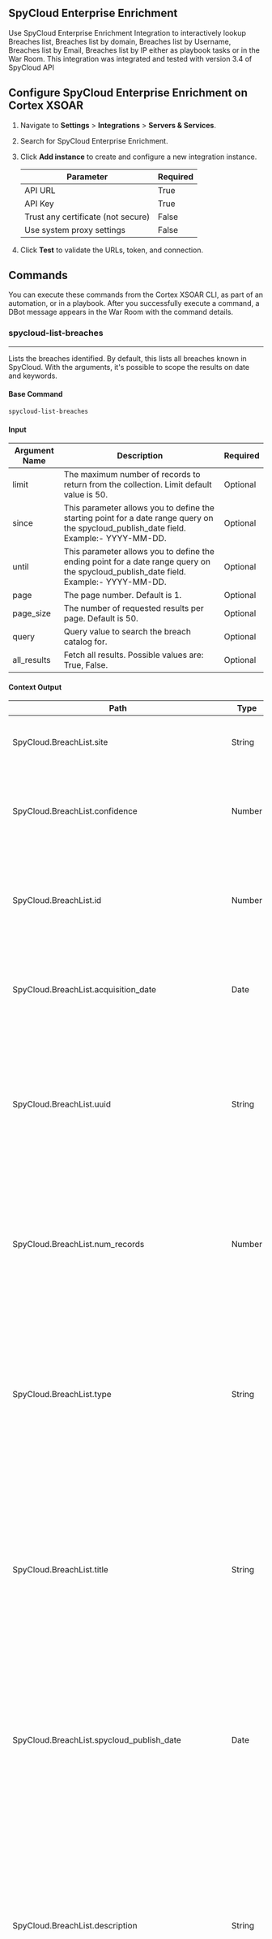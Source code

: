 ## SpyCloud Enterprise Enrichment

Use SpyCloud Enterprise Enrichment Integration to interactively lookup Breaches list, Breaches 
list by domain, Breaches list by Username, Breaches list by Email, Breaches list by IP either as playbook tasks or in the War Room.
This integration was integrated and tested with version 3.4 of SpyCloud API

## Configure SpyCloud Enterprise Enrichment on Cortex XSOAR

1. Navigate to **Settings** > **Integrations** > **Servers & Services**.
2. Search for SpyCloud Enterprise Enrichment.
3. Click **Add instance** to create and configure a new integration instance.

    | **Parameter** | **Required** |
    | --- | --- |
    | API URL | True |
    | API Key | True |
    | Trust any certificate (not secure) | False |
    | Use system proxy settings | False |

4. Click **Test** to validate the URLs, token, and connection.

## Commands

You can execute these commands from the Cortex XSOAR CLI, as part of an automation, or in a playbook.
After you successfully execute a command, a DBot message appears in the War Room with the command details.

### spycloud-list-breaches

***
Lists the breaches identified. By default, this lists all breaches known in SpyCloud. With the arguments, it's possible to scope the results on date and keywords.

#### Base Command

`spycloud-list-breaches`

#### Input

| **Argument Name** | **Description** | **Required** |
| --- | --- | --- |
| limit | The maximum number of records to return from the collection. Limit default value is 50. | Optional | 
| since | This parameter allows you to define the starting point for a date range query on the spycloud_publish_date field. Example:-  YYYY-MM-DD. | Optional | 
| until | This parameter allows you to define the ending point for a date range query on the spycloud_publish_date field.<br/> Example:-  YYYY-MM-DD. | Optional | 
| page | The page number. Default is 1. | Optional | 
| page_size | The number of requested results per page. Default is 50. | Optional | 
| query | Query value to search the breach catalog for. | Optional | 
| all_results | Fetch all results. Possible values are: True, False. | Optional | 

#### Context Output

| **Path** | **Type** | **Description** |
| --- | --- | --- |
| SpyCloud.BreachList.site | String | Website of breached organization, when available. | 
| SpyCloud.BreachList.confidence | Number | Numerical score representing the confidence in the source of the breach. | 
| SpyCloud.BreachList.id | Number | Numerical breach ID. This number correlates to source_id data point found in breach records. | 
| SpyCloud.BreachList.acquisition_date | Date | The date on which our security research team first acquired the breached data. | 
| SpyCloud.BreachList.uuid | String | UUID v4 encoded version of breach ID. This is relevant for users of Firehose, where each deliverable \(records file\) is named using the breach UUID. | 
| SpyCloud.BreachList.num_records | Number | Number of records we parsed and ingested from this particular breach. This is after parsing, normalization and deduplication take place. | 
| SpyCloud.BreachList.type | String | Denotes if a breach is considered public or private. A public breach is one that is easily found on the internet, while a private breach is often exclusive to SpyCloud. | 
| SpyCloud.BreachList.title | String | Breach title. For each ingested breach our security research team documents a breach title. This is only available when we can disclose the breach details, otherwise it will have a generic title. | 
| SpyCloud.BreachList.spycloud_publish_date | Date | The date on which we ingested the breached data into our systems. This is the same date on which the data becomes publicly available to our customers. | 
| SpyCloud.BreachList.description | String | Breach description. For each ingested breach our security research team documents a breach description. This is only available when we can disclose the breach details, otherwise it will have a generic description. | 
| SpyCloud.BreachList.site_description | String | Description of the breached organization, when available. | 
| SpyCloud.BreachList.assets.phone | Number | Phone number. | 
| SpyCloud.BreachList.assets.gender | Number | Gender specifier. Typically set to 'M', 'F', 'Male', or 'Female'. | 
| SpyCloud.BreachList.assets.company_name | Number | Company name. | 
| SpyCloud.BreachList.assets.user_agent | Number | Browser agent string. | 
| SpyCloud.BreachList.assets.country | Number | Country name. | 
| SpyCloud.BreachList.assets.social_telegram | Number | Telegram username. | 
| SpyCloud.BreachList.assets.social_skype | Number | Skype username. | 
| SpyCloud.BreachList.assets.state | Number | State name. | 
| SpyCloud.BreachList.assets.account_login_time | Number | Last account login time. In ISO 8601 datetime format. | 
| SpyCloud.BreachList.assets.ip_addresses | Number | List of one or more IP addresses in alphanumeric format. Both IPV4 and IPv6 addresses are supported. | 
| SpyCloud.BreachList.assets.postal_code | Number | Postal code, usually zip code in USA. | 
| SpyCloud.BreachList.assets.dob | Number | Date of birth. In ISO 8601 datetime format. | 
| SpyCloud.BreachList.assets.account_signup_time | Number | Account signup date. In ISO 8601 datetime format. | 
| SpyCloud.BreachList.assets.homepage | Number | User's homepage URL. | 
| SpyCloud.BreachList.assets.first_name | Number | First name. | 
| SpyCloud.BreachList.assets.country_code | Number | Country code; derived from country. | 
| SpyCloud.BreachList.assets.account_modification_time | Number | Account modification date. In ISO 8601 datetime format. | 
| SpyCloud.BreachList.assets.full_name | Number | Full name. | 
| SpyCloud.BreachList.assets.address_1 | Number | Address line 1. | 
| SpyCloud.BreachList.assets.last_name | Number | Last name. | 
| SpyCloud.BreachList.assets.email | Number | Email address. | 
| SpyCloud.BreachList.assets.city | Number | City name. | 
| SpyCloud.BreachList.assets.password | Number | Account password. | 
| SpyCloud.BreachList.assets.username | Number | Username. | 

#### Command example

```!spycloud-list-breaches limit=2```

#### Context Example

```json
{
    "SpyCloud": {
        "BreachList": [
            {
                "acquisition_date": "2023-04-14T00:00:00Z",
                "assets": {
                    "account_login_time": 81547,
                    "account_modification_time": 53034,
                    "account_signup_time": 93646,
                    "city": 72289,
                    "dob": 80958,
                    "email": 199284,
                    "first_name": 63233,
                    "full_name": 60764,
                    "gender": 88517,
                    "ip_addresses": 154304,
                    "language": 70246,
                    "last_name": 60895,
                    "password": 178121,
                    "salt": 88487,
                    "state": 57089,
                    "timezone": 80714,
                    "username": 103341
                },
                "confidence": 3,
                "description": "This source has been marked as sensitive due to one of the following reasons: Revealing the source may compromise an on-going investigation. The affected site is of a controversial nature but does not validate email addresses and could therefore be used to tarnish an employee's reputation.",
                "id": 43120,
                "num_records": 199705,
                "spycloud_publish_date": "2023-05-05T00:00:00Z",
                "title": "Sensitive Source",
                "type": "PUBLIC",
                "uuid": "0f9cfacd-f583-4b16-9eb6-e2b54bc51e43"
            },
            {
                "acquisition_date": "2023-05-02T00:00:00Z",
                "assets": {
                    "av_softwares": 22,
                    "country": 64688,
                    "country_code": 64331,
                    "email": 33124,
                    "infected_machine_id": 64759,
                    "infected_time": 64736,
                    "ip_addresses": 6194,
                    "password": 64759,
                    "target_url": 64759,
                    "user_hostname": 64685,
                    "user_os": 64759,
                    "user_sys_registered_owner": 64236,
                    "username": 31635
                },
                "confidence": 3,
                "description": "stealc Stealer is a Windows-targeted stealer designed to grab form data such as IP addresses, browsing history, saved passwords, cryptocurrency, private messages and/or screenshots from affected users.",
                "id": 43491,
                "num_records": 64759,
                "premium_flag": "YES",
                "site": "n/a",
                "site_description": "stealc Stealer is a Windows-targeted stealer designed to grab form data such as IP addresses, browsing history, saved passwords, cryptocurrency, private messages and/or screenshots from affected users.",
                "spycloud_publish_date": "2023-05-05T00:00:00Z",
                "title": "stealc Stealer",
                "type": "PRIVATE",
                "uuid": "16689989-fe33-49ec-b02f-0442963ef0b7"
            }
        ]
    }
}
```

#### Human Readable Output

>### Breach List

>|Title|SpyCloud Publish Date|Description|Confidence|ID|Acquisition Date|UUID|Type|
>|---|---|---|---|---|---|---|---|
>| Sensitive Source | 2023-05-05T00:00:00Z | This source has been marked as sensitive due to one of the following reasons: Revealing the source may compromise an on-going investigation. The affected site is of a controversial nature but does not validate email addresses and could therefore be used to tarnish an employee's reputation. | 3 | 43120 | 2023-04-14T00:00:00Z | 0f9cfacd-f583-4b16-9eb6-e2b54bc51e43 | PUBLIC |
>| stealc Stealer | 2023-05-05T00:00:00Z | stealc Stealer is a Windows-targeted stealer designed to grab form data such as IP addresses, browsing history, saved passwords, cryptocurrency, private messages and/or screenshots from affected users. | 3 | 43491 | 2023-05-02T00:00:00Z | 16689989-fe33-49ec-b02f-0442963ef0b7 | PRIVATE |


### spycloud-get-breach-data

***
Retrieve Breach Catalog Information by ID.

#### Base Command

`spycloud-get-breach-data`

#### Input

| **Argument Name** | **Description** | **Required** |
| --- | --- | --- |
| id | Numerical ID of the breach. Both integer and UUIDv4 ID formats are supported. You may also use a comma delimiter to request more than one breach at a time. | Required | 

#### Context Output

| **Path** | **Type** | **Description** |
| --- | --- | --- |
| SpyCloud.BreachData.site | String | Website of breached organization, when available. | 
| SpyCloud.BreachData.confidence | Number | Numerical score representing the confidence in the source of the breach. | 
| SpyCloud.BreachData.id | Number | Numerical breach ID. This number correlates to source_id data point found in breach records. | 
| SpyCloud.BreachData.acquisition_date | Date | The date on which our security research team first acquired the breached data. | 
| SpyCloud.BreachData.uuid | String | UUID v4 encoded version of breach ID. This is relevant for users of Firehose, where each deliverable \(records file\) is named using the breach UUID. | 
| SpyCloud.BreachData.num_records | Number | Number of records we parsed and ingested from this particular breach. This is after parsing, normalization and deduplication take place. | 
| SpyCloud.BreachData.type | String | Denotes if a breach is considered public or private. A public breach is one that is easily found on the internet, while a private breach is often exclusive to SpyCloud. | 
| SpyCloud.BreachData.title | String | Breach title. For each ingested breach our security research team documents a breach title. This is only available when we can disclose the breach details, otherwise it will have a generic title. | 
| SpyCloud.BreachData.spycloud_publish_date | Date | The date on which we ingested the breached data into our systems. This is the same date on which the data becomes publicly available to our customers. | 
| SpyCloud.BreachData.description | String | Breach description. For each ingested breach our security research team documents a breach description. This is only available when we can disclose the breach details, otherwise it will have a generic description. | 
| SpyCloud.BreachData.site_description | String | Description of the breached organization, when available. | 
| SpyCloud.BreachData.assets.phone | Number | Phone number. | 
| SpyCloud.BreachData.assets.gender | Number | Gender specifier. Typically set to 'M', 'F', 'Male', or 'Female'. | 
| SpyCloud.BreachData.assets.company_name | Number | Company name. | 
| SpyCloud.BreachData.assets.user_agent | Number | Browser agent string. | 
| SpyCloud.BreachData.assets.country | Number | Country name. | 
| SpyCloud.BreachData.assets.social_telegram | Number | Telegram username. | 
| SpyCloud.BreachData.assets.social_skype | Number | Skype username. | 
| SpyCloud.BreachData.assets.state | Number | State name. | 
| SpyCloud.BreachData.assets.account_login_time | Number | Last account login time. In ISO 8601 datetime format. | 
| SpyCloud.BreachData.assets.ip_addresses | Number | List of one or more IP addresses in alphanumeric format. Both IPV4 and IPv6 addresses are supported. | 
| SpyCloud.BreachData.assets.postal_code | Number | Postal code, usually zip code in USA. | 
| SpyCloud.BreachData.assets.dob | Number | Date of birth. In ISO 8601 datetime format. | 
| SpyCloud.BreachData.assets.account_signup_time | Number | Account signup date. In ISO 8601 datetime format. | 
| SpyCloud.BreachData.assets.homepage | Number | User's homepage URL. | 
| SpyCloud.BreachData.assets.first_name | Number | First name. | 
| SpyCloud.BreachData.assets.country_code | Number | Country code; derived from country. | 
| SpyCloud.BreachData.assets.account_modification_time | Number | Account modification date. In ISO 8601 datetime format. | 
| SpyCloud.BreachData.assets.full_name | Number | Full name. | 
| SpyCloud.BreachData.assets.address_1 | Number | Address line 1. | 
| SpyCloud.BreachData.assets.last_name | Number | Last name. | 
| SpyCloud.BreachData.assets.email | Number | Email address. | 
| SpyCloud.BreachData.assets.city | Number | City name. | 
| SpyCloud.BreachData.assets.password | Number | Account password. | 
| SpyCloud.BreachData.assets.username | Number | Username. | 

#### Command example

```!spycloud-get-breach-data id=39897 limit=2```

#### Context Example

```json
{
    "SpyCloud": {
        "BreachData": {
            "acquisition_date": "2022-10-04T00:00:00Z",
            "assets": {
                "address_1": 22037,
                "city": 22037,
                "dob": 56967,
                "email": 61479,
                "first_name": 62366,
                "full_name": 62366,
                "gender": 22041,
                "job_title": 4642,
                "last_name": 62366,
                "middle_name": 13430,
                "phone": 25997,
                "postal_code": 22037,
                "state": 22037
            },
            "confidence": 3,
            "description": "On an unknown date, data allegedly belonging to Mansfield Independent School District, a U.S-based educational district, was leaked online. The data contains names, email addresses, phone numbers, addresses and additional personal information. This leak is being publicly shared on online forums.",
            "id": 39897,
            "num_records": 62366,
            "site": "mansfieldisd.org",
            "site_description": "Mansfield Independent School District is an educational district based in the U.S.",
            "spycloud_publish_date": "2023-04-18T00:00:00Z",
            "title": "Mansfield Independent School District",
            "type": "PUBLIC",
            "uuid": "c504f30a-6fe7-48df-becf-4e14f16e6c0d"
        }
    }
}
```

#### Human Readable Output

>### Breach data for id 39897

>|Title|SpyCloud Publish Date|Description|Confidence|ID|Acquisition Date|UUID|Type|
>|---|---|---|---|---|---|---|---|
>| Mansfield Independent School District | 2023-04-18T00:00:00Z | On an unknown date, data allegedly belonging to Mansfield Independent School District, a U.S-based educational district, was leaked online. The data contains names, email addresses, phone numbers, addresses and additional personal information. This leak is being publicly shared on online forums. | 3 | 39897 | 2022-10-04T00:00:00Z | c504f30a-6fe7-48df-becf-4e14f16e6c0d | PUBLIC |


### spycloud-domain-data

***
Get Breach Data by Domain Search

#### Base Command

`spycloud-domain-data`

#### Input

| **Argument Name** | **Description** | **Required** |
| --- | --- | --- |
| domain | Domain or Subdomain name to search for. | Required | 
| limit | The maximum number of records to return from the collection. Limit default value is 50. | Optional | 
| type | This parameter lets you filter results by several types. The allowed values are 'corporate' for corporate records, and 'infected' for infected user records, email_domain to just match against email domains, and target_domain to just match against target domains or subdomains. If no value has been provided the API function will, by default, return all record types. Possible values are: corporate, infected, , email_domain, target_domain. | Optional | 
| since | This parameter allows you to define the starting point for a date range query on the spycloud_publish_date field. Example:-  YYYY-MM-DD. | Optional | 
| until | This parameter allows you to define the ending point for a date range query on the spycloud_publish_date field.<br/> Example:-  YYYY-MM-DD. | Optional | 
| severity | This parameter allows you to filter based on the numeric severity code.<br/>Possible values are:<br/>2 -&gt; Email only severity. This record is part of an email-only list.<br/>5 -&gt; Informational severity. This severity value is given to breach records where we have a non-crackable password hash, or no password at all.<br/>20 -&gt;High severity. This severity value is given to breach records where we have an email address and a plaintext password.<br/>25 -&gt; Critical severity. This severity value is given to breach records recovered from an infected machine (botnet data). These records will always have a plaintext password and most will have an email address. Possible values are: . | Optional | 
| source_id | This parameter allows you to filter based on a particular breach source. | Optional | 
| page | The page number. Default is 1. | Optional | 
| page_size | The number of requested results per page. Default is 50. | Optional | 
| all_results | Fetch all results. Possible values are: True, False. | Optional | 
| since_modification_date | This parameter allows you to define the starting point for a date range query on when an already published record was modified (record_modification_date). | Optional | 
| until_modification_date | This parameter allows you to define the ending point for a date range query on the when an already published record was modified (record_modification_date). | Optional | 

#### Context Output

| **Path** | **Type** | **Description** |
| --- | --- | --- |
| SpyCloud.Domain.username | String | Username. | 
| SpyCloud.Domain.password | String | Account password. | 
| SpyCloud.Domain.password_plaintext | String | The cracked, plaintext version of the password \(where the password is crackable\). | 
| SpyCloud.Domain.password_type | String | Password type for original password as found in the data breach. This will either be plaintext or one of the many password hash/encryption types \(SHA1, MD5, 3DES, etc\). | 
| SpyCloud.Domain.target_url | String | URL extracted from Botnet data. This is the URL that is captured from a key logger installed on an infected user's system. | 
| SpyCloud.Domain.user_browser | String | Browser name. | 
| SpyCloud.Domain.ip_addresses | String | List of one or more IP addresses in alphanumeric format. Both IPV4 and IPv6 addresses are supported. | 
| SpyCloud.Domain.infected_machine_id | String | A unique identifier either extracted from an infostealer log, when present, or an RFC 4122-compliant universally unique identifier \(UUID\) generated by SpyCloud, when no identifier is present in an infected record. The method of generation of these identifiers varies by malware family and may or may not conform to a UUID format. For the ID's in the aforementioned UUID format, there is not currently any way to determine whether an infected_machine_id was extracted from a malware log or generated by SpyCloud. | 
| SpyCloud.Domain.infected_path | String | The local path to the malicious software installed on the infected user's system. | 
| SpyCloud.Domain.infected_time | Date | The time at which the user's system was infected with malicious software. | 
| SpyCloud.Domain.user_sys_domain | String | System domain. This usually comes from Botnet data. | 
| SpyCloud.Domain.user_hostname | String | System hostname. This usually comes from Botnet data. | 
| SpyCloud.Domain.user_os | String | System OS name. This usually comes from Botnet data. | 
| SpyCloud.Domain.user_sys_registered_owner | String | System registered owner name. This usually comes from Botnet data. | 
| SpyCloud.Domain.source_id | Number | Numerical breach ID. This correlates directly with the id field in Breach Catalog objects. | 
| SpyCloud.Domain.spycloud_publish_date | Date | The date on which we ingested the breached data into our systems. This is the same date on which the data becomes publicly available to our customers. | 
| SpyCloud.Domain.target_domain | String | SLD extracted from 'target_url' field. | 
| SpyCloud.Domain.target_subdomain | String | Subdomain and SLD extracted from 'target_url' field. | 
| SpyCloud.Domain.severity | Number | Severity is a numeric code representing severity of a breach record. This can be used in API requests to ensure only Breach Records with plaintext password are returned. Possible values are: 2 -&gt; Email only severity. This record is part of an email-only list. 5 -&gt; Informational severity. This severity value is given to breach records where we have a non-crackable password hash, or no password at all. 20 -&gt; High severity. This severity value is given to breach records where we have an email address and a plaintext password. 25 -&gt; Critical severity. This severity value is given to breach records recovered from an infected machine \(botnet data\). These records will always have a plaintext password and most will have an email address. | 
| SpyCloud.Domain.document_id | String | UUID v4 string which uniquely identifies this breach record in our data set. | 
| SpyCloud.Domain.email | String | Email address. | 
| SpyCloud.Domain.email_domain | String | Domain extracted from 'email_address' field. This is not a SLD, but everything after the '@' symbol. | 
| SpyCloud.Domain.email_username | String | Username extracted from 'email' field. This is everything before the '@' symbol. | 
| SpyCloud.Domain.domain | String | Domain name. | 

#### Command example

```!spycloud-domain-data domain=dummy.com limit=2```

#### Context Example

```json
{
    "SpyCloud": {
        "Domain": [
            {
                "company_name": "dummy",
                "document_id": "0046c7e3-fcf4-4d24-9c45-255116054640",
                "domain": "dummy.com",
                "email": "Dummy Email",
                "email_domain": "dummy.com",
                "email_username": "smoolagiri",
                "first_name": "Shyam",
                "full_name": "Shyam Moolagiri",
                "job_title": "Senior Team Lead Qa",
                "last_name": "Moolagiri",
                "phone": "7039567410",
                "severity": 5,
                "source_id": 41180,
                "spycloud_publish_date": "2023-03-28T00:00:00Z"
            },
            {
                "city": "Chantilly",
                "company_name": "dummy",
                "document_id": "0fa88054-5d74-412a-bc40-0935a6d6e2d5",
                "domain": "dummy.com",
                "email": "dummy Email",
                "email_domain": "dummy.com",
                "email_username": "srobert",
                "first_name": "Sam",
                "full_name": "Sam Robert",
                "job_title": "Lead Recruiting Specialist",
                "last_name": "Robert",
                "phone": "7039567410",
                "severity": 5,
                "social_linkedin": [
                    "sam-robert-37746b35"
                ],
                "source_id": 41180,
                "spycloud_publish_date": "2023-03-28T00:00:00Z",
                "state": "VA"
            }
        ]
    }
}
```

#### Human Readable Output

>### Breach List for domain dummy.com

>|Source ID| Email       |Full Name|Email Domain|Email Username|SpyCloud Publish Date|Domain|Document ID|Severity|
>|---|-------------|---|---|---|---|---|---|---|
>| 41180 | Dummy Email | Shyam Moolagiri | dummy.com | smoolagiri | <br/><br/><br/><br/><br/><br/><br/><br/><br/><br/><br/>2023-03-28T00:00:00Z | dummy.com | 0046c7e3-fcf4-4d24-9c45-255116054640 | 5 |
>| 41180 | Dummy Email | Sam Robert | dummy.com | srobert | <br/><br/><br/><br/><br/><br/><br/><br/><br/><br/>2023-03-28T00:00:00Z | <br/>dummy.com | 0fa88054-5d74-412a-bc40-0935a6d6e2d5 | 5 |


### spycloud-username-data

***
Get Breach Data by Username Search.

#### Base Command

`spycloud-username-data`

#### Input

| **Argument Name** | **Description** | **Required** |
| --- | --- | --- |
| since | This parameter allows you to define the starting point for a date range query on the spycloud_publish_date field. | Optional | 
| until | This parameter allows you to define the ending point for a date range query on the spycloud_publish_date field. | Optional | 
| since_modification_date | This parameter allows you to define the starting point for a date range query on when an already published record was modified (record_modification_date). | Optional | 
| until_modification_date | This parameter allows you to define the ending point for a date range<br/> query on the when an already published record was modified (record_modification_date). | Optional | 
| severity | This parameter allows you to filter based on the numeric severity code.<br/>Possible values are:<br/>2 -&gt; Email only severity. This record is part of an email-only list.<br/>5 -&gt; Informational severity. This severity value is given to breach records where we have a non-crackable password hash, or no password at all.<br/>20 -&gt;High severity. This severity value is given to breach records where we have an email address and a plaintext password.<br/>25 -&gt; Critical severity. This severity value is given to breach records recovered from an infected machine (botnet data). These records will always have a plaintext password and most will have an email address. Possible values are: . | Optional | 
| source_id | This parameter allows you to filter based on a particular breach source. | Optional | 
| page | The page number. Default is 1. | Optional | 
| page_size | The number of requested results per page. Default is 50. | Optional | 
| limit | The maximum number of records to return from the collection. Limit default value is 50. | Optional | 
| username | Username you wish to search for. | Required | 
| all_results | Fetch all results. Possible values are: True, False. | Optional | 

#### Context Output

| **Path** | **Type** | **Description** |
| --- | --- | --- |
| SpyCloud.Username.username | String | Username. | 
| SpyCloud.Username.password | String | Account password. | 
| SpyCloud.Username.password_plaintext | String | The cracked, plaintext version of the password \(where the password is crackable\). | 
| SpyCloud.Username.password_type | String | Password type for original password as found in the data breach. This will either be plaintext or one of the many password hash/encryption types \(SHA1, MD5, 3DES, etc\). | 
| SpyCloud.Username.target_url | String | URL extracted from Botnet data. This is the URL that is captured from a key logger installed on an infected user's system. | 
| SpyCloud.Username.user_browser | String | Browser name. | 
| SpyCloud.Username.ip_addresses | String | List of one or more IP addresses in alphanumeric format. Both IPV4 and IPv6 addresses are supported. | 
| SpyCloud.Username.infected_machine_id | String | A unique identifier either extracted from an infostealer log, when present, or an RFC 4122-compliant universally unique identifier \(UUID\) generated by SpyCloud, when no identifier is present in an infected record. The method of generation of these identifiers varies by malware family and may or may not conform to a UUID format. For the ID's in the aforementioned UUID format, there is not currently any way to determine whether an infected_machine_id was extracted from a malware log or generated by SpyCloud. | 
| SpyCloud.Username.infected_path | String | The local path to the malicious software installed on the infected user's system. | 
| SpyCloud.Username.infected_time | Date | The time at which the user's system was infected with malicious software. | 
| SpyCloud.Username.user_sys_domain | String | System domain. This usually comes from Botnet data. | 
| SpyCloud.Username.user_hostname | String | System hostname. This usually comes from Botnet data. | 
| SpyCloud.Username.user_os | String | System OS name. This usually comes from Botnet data. | 
| SpyCloud.Username.user_sys_registered_owner | String | System registered owner name. This usually comes from Botnet data. | 
| SpyCloud.Username.source_id | Number | Numerical breach ID. This correlates directly with the id field in Breach Catalog objects. | 
| SpyCloud.Username.spycloud_publish_date | Date | The date on which we ingested the breached data into our systems. This is the same date on which the data becomes publicly available to our customers. | 
| SpyCloud.Username.target_domain | String | SLD extracted from 'target_url' field. | 
| SpyCloud.Username.target_subdomain | String | Subdomain and SLD extracted from 'target_url' field. | 
| SpyCloud.Username.severity | Number | Severity is a numeric code representing severity of a breach record. This can be used in API requests to ensure only Breach Records with plaintext password are returned. Possible values are: 2 -&gt; Email only severity. This record is part of an email-only list. 5 -&gt; Informational severity. This severity value is given to breach records where we have a non-crackable password hash, or no password at all. 20 -&gt; High severity. This severity value is given to breach records where we have an email address and a plaintext password. 25 -&gt; Critical severity. This severity value is given to breach records recovered from an infected machine \(botnet data\). These records will always have a plaintext password and most will have an email address. | 
| SpyCloud.Username.document_id | String | UUID v4 string which uniquely identifies this breach record in our data set. | 
| SpyCloud.Username.email | String | Email address. | 
| SpyCloud.Username.email_domain | String | Domain extracted from 'email_address' field. This is not a SLD, but everything after the '@' symbol. | 
| SpyCloud.Username.email_username | String | Username extracted from 'email' field. This is everything before the '@' symbol. | 
| SpyCloud.Username.domain | String | Domain name. | 

#### Command example

```!spycloud-username-data username=abc limit=2```

#### Human Readable Output

>No data to present.


### spycloud-ip-address-data

***
Get Breach Data by IP Address Search

#### Base Command

`spycloud-ip-address-data`

#### Input

| **Argument Name** | **Description** | **Required** |
| --- | --- | --- |
| since | This parameter allows you to define the starting point for a date range query on the spycloud_publish_date field. | Optional | 
| until | This parameter allows you to define the ending point for a date range query on the spycloud_publish_date field. | Optional | 
| since_modification_date | This parameter allows you to define the starting point for a date range query on when an already published record was modified (record_modification_date). | Optional | 
| until_modification_date | This parameter allows you to define the ending point for a date range<br/> query on the when an already published record was modified (record_modification_date). | Optional | 
| severity | This parameter allows you to filter based on the numeric severity code.<br/>Possible values are:<br/>2 -&gt; Email only severity. This record is part of an email-only list.<br/>5 -&gt; Informational severity. This severity value is given to breach records where we have a non-crackable password hash, or no password at all.<br/>20 -&gt;High severity. This severity value is given to breach records where we have an email address and a plaintext password.<br/>25 -&gt; Critical severity. This severity value is given to breach records recovered from an infected machine (botnet data). These records will always have a plaintext password and most will have an email address. Possible values are: . | Optional | 
| source_id | This parameter allows you to filter based on a particular breach source. | Optional | 
| page | The page number. Default is 1. | Optional | 
| page_size | The number of requested results per page. Default is 50. | Optional | 
| limit | The maximum number of records to return from the collection. Limit default value is 50. | Optional | 
| ip | IP address or network CIDR notation to search for. For CIDR notation, use an underscore instead of a slash. | Required | 
| all_results | Fecth all results. Possible values are: True, False. | Optional | 

#### Context Output

| **Path** | **Type** | **Description** |
| --- | --- | --- |
| SpyCloud.IPAddress.username | String | Username. | 
| SpyCloud.IPAddress.password | String | Account password. | 
| SpyCloud.IPAddress.password_plaintext | String | The cracked, plaintext version of the password \(where the password is crackable\). | 
| SpyCloud.IPAddress.password_type | String | Password type for original password as found in the data breach. This will either be plaintext or one of the many password hash/encryption types \(SHA1, MD5, 3DES, etc\). | 
| SpyCloud.IPAddress.target_url | String | URL extracted from Botnet data. This is the URL that is captured from a key logger installed on an infected user's system. | 
| SpyCloud.IPAddress.user_browser | String | Browser name. | 
| SpyCloud.IPAddress.ip_addresses | String | List of one or more IP addresses in alphanumeric format. Both IPV4 and IPv6 addresses are supported. | 
| SpyCloud.IPAddress.infected_machine_id | String | A unique identifier either extracted from an infostealer log, when present, or an RFC 4122-compliant universally unique identifier \(UUID\) generated by SpyCloud, when no identifier is present in an infected record. The method of generation of these identifiers varies by malware family and may or may not conform to a UUID format. For the ID's in the aforementioned UUID format, there is not currently any way to determine whether an infected_machine_id was extracted from a malware log or generated by SpyCloud. | 
| SpyCloud.IPAddress.infected_path | String | The local path to the malicious software installed on the infected user's system. | 
| SpyCloud.IPAddress.infected_time | Date | The time at which the user's system was infected with malicious software. | 
| SpyCloud.IPAddress.user_sys_domain | String | System domain. This usually comes from Botnet data. | 
| SpyCloud.IPAddress.user_hostname | String | System hostname. This usually comes from Botnet data. | 
| SpyCloud.IPAddress.user_os | String | System OS name. This usually comes from Botnet data. | 
| SpyCloud.IPAddress.user_sys_registered_owner | String | System registered owner name. This usually comes from Botnet data. | 
| SpyCloud.IPAddress.source_id | Number | Numerical breach ID. This correlates directly with the id field in Breach Catalog objects. | 
| SpyCloud.IPAddress.spycloud_publish_date | Date | The date on which we ingested the breached data into our systems. This is the same date on which the data becomes publicly available to our customers. | 
| SpyCloud.IPAddress.target_domain | String | SLD extracted from 'target_url' field. | 
| SpyCloud.IPAddress.target_subdomain | String | Subdomain and SLD extracted from 'target_url' field. | 
| SpyCloud.IPAddress.severity | Number | Severity is a numeric code representing severity of a breach record. This can be used in API requests to ensure only Breach Records with plaintext password are returned. Possible values are: 2 -&gt; Email only severity. This record is part of an email-only list. 5 -&gt; Informational severity. This severity value is given to breach records where we have a non-crackable password hash, or no password at all. 20 -&gt; High severity. This severity value is given to breach records where we have an email address and a plaintext password. 25 -&gt; Critical severity. This severity value is given to breach records recovered from an infected machine \(botnet data\). These records will always have a plaintext password and most will have an email address. | 
| SpyCloud.IPAddress.document_id | String | UUID v4 string which uniquely identifies this breach record in our data set. | 
| SpyCloud.IPAddress.email | String | Email address. | 
| SpyCloud.IPAddress.email_domain | String | Domain extracted from 'email_address' field. This is not a SLD, but everything after the '@' symbol. | 
| SpyCloud.IPAddress.email_username | String | Username extracted from 'email' field. This is everything before the '@' symbol. | 
| SpyCloud.IPAddress.domain | String | Domain name. | 

#### Command example

```!spycloud-ip-address-data ip=4.4.4.4 limit=2```

#### Context Example

```json
{
    "SpyCloud": {
        "IPAddress": [
            {
                "account_last_activity_time": "2020-09-20T16:56:05Z",
                "account_signup_time": "2020-09-20T16:56:05Z",
                "country": "INDIA",
                "country_code": "IN",
                "document_id": "44a59857-49dd-445b-8d19-c9ddc12ecde5",
                "domain": "gmail.com",
                "email": "Dummy Email",
                "email_domain": "gmail.com",
                "email_username": "bossmsrao",
                "ip_addresses": [
                    "4.4.4.4"
                ],
                "severity": 5,
                "source_id": 38326,
                "spycloud_publish_date": "2021-12-02T00:00:00Z",
                "username": "bossssomesh"
            },
            {
                "account_login_time": "2018-04-09T09:56:39Z",
                "account_modification_time": "2018-04-09T09:57:44Z",
                "account_signup_time": "2018-04-09T09:56:39Z",
                "document_id": "cb71703c-9447-421f-b53a-6a1e3508eadc",
                "domain": "dummy.com",
                "email": "Dummy Email",
                "email_domain": "dummy.com",
                "email_username": "sghouse",
                "full_name": "Ghouse",
                "ip_addresses": [
                    "4.4.4.4"
                ],
                "password": "********",
                "password_type": "bcrypt",
                "severity": 5,
                "sighting": 1,
                "source_id": 16670,
                "spycloud_publish_date": "2021-05-05T00:00:00Z",
                "timezone": "La Paz",
                "username": "ghouse260"
            }
        ]
    }
}
```

#### Human Readable Output

>### Breach List for IP address 

>|Source ID| Email           |Full Name|User Name|Email Domain|Email Username|Password|Password Type|IP Addresses|SpyCloud Publish Date|Domain|Document ID|Severity|Sighting|
>|---|-----------------|---|---|---|---|---|---|---|---|---|---|---|---|
>| 38326 | Dummy Email |  | bossssomesh | gmail.com | bossmsrao |  |  | 4.4.4.4 | 2021-12-02T00:00:00Z | gmail.com | 44a59857-49dd-445b-8d19-c9ddc12ecde5 | 5 |  |
>| 16670 | Dummy Email | Ghouse | ghouse260 | dummy.com | sghouse | ******** | bcrypt | 4.4.4.4 | 2021-05-05T00:00:00Z | dummy.com | cb71703c-9447-421f-b53a-6a1e3508eadc | 5 | 1 |


### spycloud-email-data

***
Get Breach Data by Email Search.

#### Base Command

`spycloud-email-data`

#### Input

| **Argument Name** | **Description** | **Required** |
| --- | --- | --- |
| since | This parameter allows you to define the starting point for a date range query on the spycloud_publish_date field. | Optional | 
| until | This parameter allows you to define the ending point for a date range query on the spycloud_publish_date field. | Optional | 
| since_modification_date | This parameter allows you to define the starting point for a date range query on when an already published record was modified (record_modification_date). | Optional | 
| until_modification_date | This parameter allows you to define the ending point for a date range<br/> query on the when an already published record was modified (record_modification_date). | Optional | 
| severity | This parameter allows you to filter based on the numeric severity code.<br/>Possible values are:<br/>2 -&gt; Email only severity. This record is part of an email-only list.<br/>5 -&gt; Informational severity. This severity value is given to breach records where we have a non-crackable password hash, or no password at all.<br/>20 -&gt;High severity. This severity value is given to breach records where we have an email address and a plaintext password.<br/>25 -&gt; Critical severity. This severity value is given to breach records recovered from an infected machine (botnet data). These records will always have a plaintext password and most will have an email address. Possible values are: . | Optional | 
| source_id | This parameter allows you to filter based on a particular breach source. | Optional | 
| page | The page number. Default is 1. | Optional | 
| page_size | The number of requested results per page. Default is 50. | Optional | 
| limit | The maximum number of records to return from the collection. Limit default value is 50. | Optional | 
| email | Email address to search for. | Required | 
| all_results | Fetch all results. Possible values are: True, False. | Optional | 

#### Context Output

| **Path** | **Type** | **Description** |
| --- | --- | --- |
| SpyCloud.EmailAddress.username | String | Username. | 
| SpyCloud.EmailAddress.password | String | Account password. | 
| SpyCloud.EmailAddress.password_plaintext | String | The cracked, plaintext version of the password \(where the password is crackable\). | 
| SpyCloud.EmailAddress.password_type | String | Password type for original password as found in the data breach. This will either be plaintext or one of the many password hash/encryption types \(SHA1, MD5, 3DES, etc\). | 
| SpyCloud.EmailAddress.target_url | String | URL extracted from Botnet data. This is the URL that is captured from a key logger installed on an infected user's system. | 
| SpyCloud.EmailAddress.user_browser | String | Browser name. | 
| SpyCloud.EmailAddress.ip_addresses | String | List of one or more IP addresses in alphanumeric format. Both IPV4 and IPv6 addresses are supported. | 
| SpyCloud.EmailAddress.infected_machine_id | String | A unique identifier either extracted from an infostealer log, when present, or an RFC 4122-compliant universally unique identifier \(UUID\) generated by SpyCloud, when no identifier is present in an infected record. The method of generation of these identifiers varies by malware family and may or may not conform to a UUID format. For the ID's in the aforementioned UUID format, there is not currently any way to determine whether an infected_machine_id was extracted from a malware log or generated by SpyCloud. | 
| SpyCloud.EmailAddress.infected_path | String | The local path to the malicious software installed on the infected user's system. | 
| SpyCloud.EmailAddress.infected_time | Date | The time at which the user's system was infected with malicious software. | 
| SpyCloud.EmailAddress.user_sys_domain | String | System domain. This usually comes from Botnet data. | 
| SpyCloud.EmailAddress.user_hostname | String | System hostname. This usually comes from Botnet data. | 
| SpyCloud.EmailAddress.user_os | String | System OS name. This usually comes from Botnet data. | 
| SpyCloud.EmailAddress.user_sys_registered_owner | String | System registered owner name. This usually comes from Botnet data. | 
| SpyCloud.EmailAddress.source_id | Number | Numerical breach ID. This correlates directly with the id field in Breach Catalog objects. | 
| SpyCloud.EmailAddress.spycloud_publish_date | Date | The date on which we ingested the breached data into our systems. This is the same date on which the data becomes publicly available to our customers. | 
| SpyCloud.EmailAddress.target_domain | String | SLD extracted from 'target_url' field. | 
| SpyCloud.EmailAddress.target_subdomain | String | Subdomain and SLD extracted from 'target_url' field. | 
| SpyCloud.EmailAddress.severity | Number | Severity is a numeric code representing severity of a breach record. This can be used in API requests to ensure only Breach Records with plaintext password are returned. Possible values are: 2 -&gt; Email only severity. This record is part of an email-only list. 5 -&gt; Informational severity. This severity value is given to breach records where we have a non-crackable password hash, or no password at all. 20 -&gt; High severity. This severity value is given to breach records where we have an email address and a plaintext password. 25 -&gt; Critical severity. This severity value is given to breach records recovered from an infected machine \(botnet data\). These records will always have a plaintext password and most will have an email address. | 
| SpyCloud.EmailAddress.document_id | String | UUID v4 string which uniquely identifies this breach record in our data set. | 
| SpyCloud.EmailAddress.email | String | Email address. | 
| SpyCloud.EmailAddress.email_domain | String | Domain extracted from 'email_address' field. This is not a SLD, but everything after the '@' symbol. | 
| SpyCloud.EmailAddress.email_username | String | Username extracted from 'email' field. This is everything before the '@' symbol. | 
| SpyCloud.EmailAddress.domain | String | Domain name. | 

#### Command example

```!spycloud-email-data email=Dummmy Email limit=2```

#### Context Example

```json
{
    "SpyCloud": {
        "EmailAddress": {
            "company_name": "dummy",
            "document_id": "0046c7e3-fcf4-4d24-9c45-255116054640",
            "domain": "dummy.com",
            "email": "Dummy Email",
            "email_domain": "dummy.com",
            "email_username": "smoolagiri",
            "first_name": "Shyam",
            "full_name": "Shyam Moolagiri",
            "job_title": "Senior Team Lead Qa",
            "last_name": "Moolagiri",
            "phone": "7039567410",
            "severity": 5,
            "source_id": 41180,
            "spycloud_publish_date": "2023-03-28T00:00:00Z"
        }
    }
}
```

#### Human Readable Output

>### Breach List for Email address Dummy Email

>|Source ID| Email       |Full Name|Email Domain|Email Username|SpyCloud Publish Date|Domain|Document ID|Severity|
>|---|-------------|---|---|---|---|---|---|---|
>| 41180 | Dummy Email | Shyam Moolagiri | dummy.com | smoolagiri | 2023-03-28T00:00:00Z | dummy.com   | 0046c7e3-fcf4-4d24-9c45-255116054640 | 5 |


### spycloud-password-data

***
Get Breach Data by Password Search.

#### Base Command

`spycloud-password-data`

#### Input

| **Argument Name** | **Description** | **Required** |
| --- | --- | --- |
| since | This parameter allows you to define the starting point for a date range query on the spycloud_publish_date field. | Optional | 
| until | This parameter allows you to define the ending point for a date range query on the spycloud_publish_date field. | Optional | 
| since_modification_date | This parameter allows you to define the starting point for a date range query on when an already published record was modified (record_modification_date). | Optional | 
| until_modification_date | This parameter allows you to define the ending point for a date range<br/> query on the when an already published record was modified (record_modification_date). | Optional | 
| severity | This parameter allows you to filter based on the numeric severity code.<br/>Possible values are:<br/>2 -&gt; Email only severity. This record is part of an email-only list.<br/>5 -&gt; Informational severity. This severity value is given to breach records where we have a non-crackable password hash, or no password at all.<br/>20 -&gt;High severity. This severity value is given to breach records where we have an email address and a plaintext password.<br/>25 -&gt; Critical severity. This severity value is given to breach records recovered from an infected machine (botnet data). These records will always have a plaintext password and most will have an email address. Possible values are: . | Optional | 
| source_id | This parameter allows you to filter based on a particular breach source. | Optional | 
| page | The page number. Default is 1. | Optional | 
| page_size | The number of requested results per page. Default is 50. | Optional | 
| limit | The maximum number of records to return from the collection. Limit default value is 50. | Optional | 
| password | Password you wish to search for. | Required | 
| all_results | Fetch all results. Possible values are: True, False. | Optional | 

#### Context Output

| **Path** | **Type** | **Description** |
| --- | --- | --- |
| SpyCloud.Password.username | String | Username. | 
| SpyCloud.Password.password | String | Account password. | 
| SpyCloud.Password.password_plaintext | String | The cracked, plaintext version of the password \(where the password is crackable\). | 
| SpyCloud.Password.password_type | String | Password type for original password as found in the data breach. This will either be plaintext or one of the many password hash/encryption types \(SHA1, MD5, 3DES, etc\). | 
| SpyCloud.Password.target_url | String | URL extracted from Botnet data. This is the URL that is captured from a key logger installed on an infected user's system. | 
| SpyCloud.Password.user_browser | String | Browser name. | 
| SpyCloud.Password.ip_addresses | String | List of one or more IP addresses in alphanumeric format. Both IPV4 and IPv6 addresses are supported. | 
| SpyCloud.Password.infected_machine_id | String | A unique identifier either extracted from an infostealer log, when present, or an RFC 4122-compliant universally unique identifier \(UUID\) generated by SpyCloud, when no identifier is present in an infected record. The method of generation of these identifiers varies by malware family and may or may not conform to a UUID format. For the ID's in the aforementioned UUID format, there is not currently any way to determine whether an infected_machine_id was extracted from a malware log or generated by SpyCloud. | 
| SpyCloud.Password.infected_path | String | The local path to the malicious software installed on the infected user's system. | 
| SpyCloud.Password.infected_time | Date | The time at which the user's system was infected with malicious software. | 
| SpyCloud.Password.user_sys_domain | String | System domain. This usually comes from Botnet data. | 
| SpyCloud.Password.user_hostname | String | System hostname. This usually comes from Botnet data. | 
| SpyCloud.Password.user_os | String | System OS name. This usually comes from Botnet data. | 
| SpyCloud.Password.user_sys_registered_owner | String | System registered owner name. This usually comes from Botnet data. | 
| SpyCloud.Password.source_id | Number | Numerical breach ID. This correlates directly with the id field in Breach Catalog objects. | 
| SpyCloud.Password.spycloud_publish_date | Date | The date on which we ingested the breached data into our systems. This is the same date on which the data becomes publicly available to our customers. | 
| SpyCloud.Password.target_domain | String | SLD extracted from 'target_url' field. | 
| SpyCloud.Password.target_subdomain | String | Subdomain and SLD extracted from 'target_url' field. | 
| SpyCloud.Password.severity | Number | Severity is a numeric code representing severity of a breach record. This can be used in API requests to ensure only Breach Records with plaintext password are returned. Possible values are: 2 -&gt; Email only severity. This record is part of an email-only list. 5 -&gt; Informational severity. This severity value is given to breach records where we have a non-crackable password hash, or no password at all. 20 -&gt; High severity. This severity value is given to breach records where we have an email address and a plaintext password. 25 -&gt; Critical severity. This severity value is given to breach records recovered from an infected machine \(botnet data\). These records will always have a plaintext password and most will have an email address. | 
| SpyCloud.Password.document_id | String | UUID v4 string which uniquely identifies this breach record in our data set. | 
| SpyCloud.Password.email | String | Email address. | 
| SpyCloud.Password.email_domain | String | Domain extracted from 'email_address' field. This is not a SLD, but everything after the '@' symbol. | 
| SpyCloud.Password.email_username | String | Username extracted from 'email' field. This is everything before the '@' symbol. | 
| SpyCloud.Password.domain | String | Domain name. | 

#### Command example

```!spycloud-password-data password=welcome@123 limit=2```

#### Context Example

```json
{
    "SpyCloud": {
        "Password": {
            "country": "INDIA",
            "country_code": "IN",
            "document_id": "bc436d97-395c-4b03-819b-9b8fad7711bd",
            "domain": "dummy.com",
            "email": "Dummy Email",
            "email_domain": "dummy.com",
            "email_username": "kummadisetti",
            "infected_machine_id": "51aa3c3d-090e-417a-8e8c-3a94726e5fed",
            "ip_addresses": [
                "4.4.4.4"
            ],
            "password": "welcome@123",
            "password_plaintext": "welcome@123",
            "password_type": "plaintext",
            "record_modification_date": "2022-05-13T00:00:00Z",
            "severity": 25,
            "sighting": 1,
            "source_id": 37732,
            "spycloud_publish_date": "2021-06-24T00:00:00Z",
            "target_domain": "slack.com",
            "target_subdomain": "dummy.slack.com",
            "target_url": "dummy.slack.com",
            "user_sys_registered_owner": "saket"
        }
    }
}
```

#### Human Readable Output

>### Breach List for Password welcome@123

>|Source ID|Email|Email Domain|Email Username|Target Domain|Target Subdomain|Password|Password Plaintext|Password Type|Target URL|IP Addresses|Infected Machine ID|User SYS Registered Owner|SpyCloud Publish Date|Domain|Document ID|Severity|Sighting|
>|---|--|---|---|---|---|---|---|---|---|--|---|---|---|---|---|---|---|
>| 37732 | Dummy Email | dummy.com | kummadisetti | slack.com | dummy.slack.com | welcome@123 | welcome@123 | plaintext | dummy.slack.com | 4.4.4.4 | 51aa3c3d-090e-417a-8e8c-3a94726e5fed | saket | 2021-06-24T00:00:00Z | dummy.com | bc436d97-395c-4b03-819b-9b8fad7711bd | 25 | 1 |


### spycloud-watchlist-data

***
Get Breach Data by Password Search.

#### Base Command

`spycloud-watchlist-data`

#### Input

| **Argument Name** | **Description** | **Required** |
| --- | --- | --- |
| since | This parameter allows you to define the starting point for a date range query on the spycloud_publish_date field. | Optional | 
| until | This parameter allows you to define the ending point for a date range query on the spycloud_publish_date field. | Optional | 
| since_modification_date | This parameter allows you to define the starting point for a date range query on when an already published record was modified (record_modification_date). | Optional | 
| until_modification_date | This parameter allows you to define the ending point for a date range<br/> query on the when an already published record was modified (record_modification_date). | Optional | 
| severity | This parameter allows you to filter based on the numeric severity code.<br/>Possible values are:<br/>2 -&gt; Email only severity. This record is part of an email-only list.<br/>5 -&gt; Informational severity. This severity value is given to breach records where we have a non-crackable password hash, or no password at all.<br/>20 -&gt;High severity. This severity value is given to breach records where we have an email address and a plaintext password.<br/>25 -&gt; Critical severity. This severity value is given to breach records recovered from an infected machine (botnet data). These records will always have a plaintext password and most will have an email address. Possible values are: . | Optional | 
| source_id | This parameter allows you to filter based on a particular breach source. | Optional | 
| page | The page number. Default is 1. | Optional | 
| page_size | The number of requested results per page. Default is 50. | Optional | 
| limit | The maximum number of records to return from the collection. Limit default value is 50. | Optional | 
| type | This parameter lets you filter results by type. The allowed values are 'corporate' for corporate records, and 'infected' for infected user records (from botnet data). If no value has been provided the API function will, by default, return all record types. Possible values are: corporate, infected. | Optional | 
| watchlist_type | This parameters lets you filter results for only emails or only domains on your watchlist. If no value has been provided, the API will return all watchlist types. Possible values are: email, domain, subdomain, ip. | Optional | 
| all_results | Fetch all results. Possible values are: True, False. | Optional | 

#### Context Output

| **Path** | **Type** | **Description** |
| --- | --- | --- |
| SpyCloud.Watchlist.username | String | Username. | 
| SpyCloud.Watchlist.password | String | Account password. | 
| SpyCloud.Watchlist.password_plaintext | String | The cracked, plaintext version of the password \(where the password is crackable\). | 
| SpyCloud.Watchlist.password_type | String | Password type for original password as found in the data breach. This will either be plaintext or one of the many password hash/encryption types \(SHA1, MD5, 3DES, etc\). | 
| SpyCloud.Watchlist.target_url | String | URL extracted from Botnet data. This is the URL that is captured from a key logger installed on an infected user's system. | 
| SpyCloud.Watchlist.user_browser | String | Browser name. | 
| SpyCloud.Watchlist.ip_addresses | String | List of one or more IP addresses in alphanumeric format. Both IPV4 and IPv6 addresses are supported. | 
| SpyCloud.Watchlist.infected_machine_id | String | A unique identifier either extracted from an infostealer log, when present, or an RFC 4122-compliant universally unique identifier \(UUID\) generated by SpyCloud, when no identifier is present in an infected record. The method of generation of these identifiers varies by malware family and may or may not conform to a UUID format. For the ID's in the aforementioned UUID format, there is not currently any way to determine whether an infected_machine_id was extracted from a malware log or generated by SpyCloud. | 
| SpyCloud.Watchlist.infected_path | String | The local path to the malicious software installed on the infected user's system. | 
| SpyCloud.Watchlist.infected_time | Date | The time at which the user's system was infected with malicious software. | 
| SpyCloud.Watchlist.user_sys_domain | String | System domain. This usually comes from Botnet data. | 
| SpyCloud.Watchlist.user_hostname | String | System hostname. This usually comes from Botnet data. | 
| SpyCloud.Watchlist.user_os | String | System OS name. This usually comes from Botnet data. | 
| SpyCloud.Watchlist.user_sys_registered_owner | String | System registered owner name. This usually comes from Botnet data. | 
| SpyCloud.Watchlist.source_id | Number | Numerical breach ID. This correlates directly with the id field in Breach Catalog objects. | 
| SpyCloud.Watchlist.spycloud_publish_date | Date | The date on which we ingested the breached data into our systems. This is the same date on which the data becomes publicly available to our customers. | 
| SpyCloud.Watchlist.target_domain | String | SLD extracted from 'target_url' field. | 
| SpyCloud.Watchlist.target_subdomain | String | Subdomain and SLD extracted from 'target_url' field. | 
| SpyCloud.Watchlist.severity | Number | Severity is a numeric code representing severity of a breach record. This can be used in API requests to ensure only Breach Records with plaintext password are returned. Possible values are: 2 -&gt; Email only severity. This record is part of an email-only list. 5 -&gt; Informational severity. This severity value is given to breach records where we have a non-crackable password hash, or no password at all. 20 -&gt; High severity. This severity value is given to breach records where we have an email address and a plaintext password. 25 -&gt; Critical severity. This severity value is given to breach records recovered from an infected machine \(botnet data\). These records will always have a plaintext password and most will have an email address. | 
| SpyCloud.Watchlist.document_id | String | UUID v4 string which uniquely identifies this breach record in our data set. | 
| SpyCloud.Watchlist.email | String | Email address. | 
| SpyCloud.Watchlist.email_domain | String | Domain extracted from 'email_address' field. This is not a SLD, but everything after the '@' symbol. | 
| SpyCloud.Watchlist.email_username | String | Username extracted from 'email' field. This is everything before the '@' symbol. | 
| SpyCloud.Watchlist.domain | String | Domain name. | 

#### Command example

```!spycloud-watchlist-data limit=2```

#### Context Example

```json
{
    "SpyCloud": {
        "Watchlist": [
            {
                "company_name": "dummy",
                "document_id": "0046c7e3-fcf4-4d24-9c45-255116054640",
                "domain": "dummy.com",
                "email": "Dummy Email",
                "email_domain": "dummy.com",
                "email_username": "smoolagiri",
                "first_name": "Shyam",
                "full_name": "Shyam Moolagiri",
                "job_title": "Senior Team Lead Qa",
                "last_name": "Moolagiri",
                "phone": "7039567410",
                "severity": 5,
                "source_id": 41180,
                "spycloud_publish_date": "2023-03-28T00:00:00Z"
            },
            {
                "city": "Chantilly",
                "company_name": "dummy",
                "document_id": "0fa88054-5d74-412a-bc40-0935a6d6e2d5",
                "domain": "dummy.com",
                "email": "Dummy Email",
                "email_domain": "dummy.com",
                "email_username": "srobert",
                "first_name": "Sam",
                "full_name": "Sam Robert",
                "job_title": "Lead Recruiting Specialist",
                "last_name": "Robert",
                "phone": "7039567410",
                "severity": 5,
                "social_linkedin": [
                    "sam-robert-37746b35"
                ],
                "source_id": 41180,
                "spycloud_publish_date": "2023-03-28T00:00:00Z",
                "state": "VA"
            }
        ]
    }
}
```

#### Human Readable Output

>### Watchlist Data

>|Source ID|Email|Full Name|Email Domain|Email Username|SpyCloud Publish Date|Domain|Document ID|Severity|
>|---|--|---|---|---|---|---|---|---|
>| 41180 | Dummy Email | Shyam Moolagiri | dummy.com | smoolagiri | 2023-03-28T00:00:00Z | dummy.com | 0046c7e3-fcf4-4d24-9c45-255116054640 | 5 |
>| 41180 | Dummy Email | Sam Robert | dummy.com | srobert | 2023-03-28T00:00:00Z | dummy.com | 0fa88054-5d74-412a-bc40-0935a6d6e2d5 | 5 |


### spycloud-compass-device-data

***
Get compass device data by infected_machine_id.

#### Base Command

`spycloud-compass-device-data`

#### Input

| **Argument Name** | **Description** | **Required** |
| --- | --- | --- |
| infected_machine_id | One or more comma delimited Infected Machine ID to search for compass breach records. | Required | 
| limit | The maximum number of records to return from the collection. Limit default value is 50. | Optional | 
| page | The page number. Default is 1. | Optional | 
| page_size | The number of requested results per page. Default is 50. | Optional | 

#### Context Output

| **Path** | **Type** | **Description** |
| --- | --- | --- |
| SpyCloud.CompassDeviceData.username | String | Username. | 
| SpyCloud.CompassDeviceData.password | String | Account password. | 
| SpyCloud.CompassDeviceData.password_plaintext | String | The cracked, plaintext version of the password \(where the password is crackable\). | 
| SpyCloud.CompassDeviceData.password_type | String | Password type for original password as found in the data breach. This will either be plaintext or one of the many password hash/encryption types \(SHA1, MD5, 3DES, etc\). | 
| SpyCloud.CompassDeviceData.target_url | String | URL extracted from Botnet data. This is the URL that is captured from a key logger installed on an infected user's system. | 
| SpyCloud.CompassDeviceData.user_browser | String | Browser name. | 
| SpyCloud.CompassDeviceData.ip_addresses | String | List of one or more IP addresses in alphanumeric format. Both IPV4 and IPv6 addresses are supported. | 
| SpyCloud.CompassDeviceData.infected_machine_id | String | A unique identifier either extracted from an infostealer log, when present, or an RFC 4122-compliant universally unique identifier \(UUID\) generated by SpyCloud, when no identifier is present in an infected record. The method of generation of these identifiers varies by malware family and may or may not conform to a UUID format. For the ID's in the aforementioned UUID format, there is not currently any way to determine whether an infected_machine_id was extracted from a malware log or generated by SpyCloud. | 
| SpyCloud.CompassDeviceData.infected_path | String | The local path to the malicious software installed on the infected user's system. | 
| SpyCloud.CompassDeviceData.infected_time | Date | The time at which the user's system was infected with malicious software. | 
| SpyCloud.CompassDeviceData.user_sys_domain | String | System domain. This usually comes from Botnet data. | 
| SpyCloud.CompassDeviceData.user_hostname | String | System hostname. This usually comes from Botnet data. | 
| SpyCloud.CompassDeviceData.user_os | String | System OS name. This usually comes from Botnet data. | 
| SpyCloud.CompassDeviceData.user_sys_registered_owner | String | System registered owner name. This usually comes from Botnet data. | 
| SpyCloud.CompassDeviceData.source_id | Number | Numerical breach ID. This correlates directly with the id field in Breach Catalog objects. | 
| SpyCloud.CompassDeviceData.spycloud_publish_date | Date | The date on which we ingested the breached data into our systems. This is the same date on which the data becomes publicly available to our customers. | 
| SpyCloud.CompassDeviceData.target_domain | String | SLD extracted from 'target_url' field. | 
| SpyCloud.CompassDeviceData.target_subdomain | String | Subdomain and SLD extracted from 'target_url' field. | 
| SpyCloud.CompassDeviceData.severity | Number | Severity is a numeric code representing severity of a breach record. This can be used in API requests to ensure only Breach Records with plaintext password are returned. Possible values are: 2 -&gt; Email only severity. This record is part of an email-only list. 5 -&gt; Informational severity. This severity value is given to breach records where we have a non-crackable password hash, or no password at all. 20 -&gt; High severity. This severity value is given to breach records where we have an email address and a plaintext password. 25 -&gt; Critical severity. This severity value is given to breach records recovered from an infected machine \(botnet data\). These records will always have a plaintext password and most will have an email address. | 
| SpyCloud.CompassDeviceData.document_id | String | UUID v4 string which uniquely identifies this breach record in our data set. | 
| SpyCloud.CompassDeviceData.email | String | Email address. | 
| SpyCloud.CompassDeviceData.email_domain | String | Domain extracted from 'email_address' field. This is not a SLD, but everything after the '@' symbol. | 
| SpyCloud.CompassDeviceData.email_username | String | Username extracted from 'email' field. This is everything before the '@' symbol. | 
| SpyCloud.CompassDeviceData.domain | String | Domain name. | 

#### Command example

```!spycloud-compass-device-data infected_machine_id=72aaaec1-afa1-4d9e-838f-abfcbbf3ff82 limit=2```

#### Context Example

```json
{
    "SpyCloud": {
        "CompassDeviceData": {
            "display_resolution": "1280x720",
            "document_id": "c8a11837-808a-4b1e-b9d8-cfba0739c7f5",
            "infected_machine_id": "72aaaec1-afa1-4d9e-838f-abfcbbf3ff82",
            "ip_addresses": [
                "4.4.4.4"
            ],
            "password": "Tron99***018",
            "password_plaintext": "Tron99***018",
            "password_type": "plaintext",
            "severity": 25,
            "source_id": 41985,
            "spycloud_publish_date": "2023-03-02T00:00:00Z",
            "target_domain": "greythr.com",
            "target_subdomain": "dummy.greythr.com",
            "target_url": "dummy.greythr.com",
            "user_browser": "Chrome (v109.0.5414.120-64, Profile: Profile 1)",
            "user_os": "Windows 10 Pro",
            "username": "345"
        }
    }
}
```

#### Human Readable Output

>### Compass Devices - Data

>|Source ID|User Name|Target Domain|Target Subdomain|Password|Password Plaintext|Password Type|Target URL|User Browser|IP Addresses|Infected Machine ID|User OS|SpyCloud Publish Date|Document ID|Severity|
>|---|---|---|---|---|---|---|---|---|---|---|---|---|---|---|
>| 41985 | 345 | greythr.com | dummy.greythr.com | Tron99***018 | Tron99***018 | plaintext | dummy.greythr.com | Chrome (v109.0.5414.120-64, Profile: Profile 1) | 4.4.4.4 | 72aaaec1-afa1-4d9e-838f-abfcbbf3ff82 | Windows 10 Pro | 2023-03-02T00:00:00Z | c8a11837-808a-4b1e-b9d8-cfba0739c7f5 | 25 |


### spycloud-compass-data-list

***
Compass data list.

#### Base Command

`spycloud-compass-data-list`

#### Input

| **Argument Name** | **Description** | **Required** |
| --- | --- | --- |
| since | This parameter allows you to define the starting point for a date<br/>        range query on the spycloud_publish_date field. | Optional | 
| until | This parameter allows you to define the ending point for a date<br/>        range query on the spycloud_publish_date field. | Optional | 
| since_infected | This parameter allows you to define the starting point for a date range query on the infected_time field. | Optional | 
| until_infected | This parameter allows you to define the ending point for a date range query on the infected_time field. | Optional | 
| source_id | This parameter allows you to filter based on a particular breach source. | Optional | 
| page | The page number. Default is 1. | Optional | 
| page_size | The number of requested results per page. Default is 50. | Optional | 
| limit | The maximum number of records to return from the collection. Limit<br/>        default value is 50. | Optional | 
| type | This parameter will return records that are verified or unverified, meaning those that matched the watchlist or not. By default if type is not used, both types will be returned. Possible values are: verified, unverified. | Optional | 
| all_results | Fetch all results. Possible values are: True, False. | Optional | 

#### Context Output

| **Path** | **Type** | **Description** |
| --- | --- | --- |
| SpyCloud.CompassDataList.username | String | Username. | 
| SpyCloud.CompassDataList.password | String | Account password. | 
| SpyCloud.CompassDataList.password_plaintext | String | The cracked, plaintext version of the password \(where the password is crackable\). | 
| SpyCloud.CompassDataList.password_type | String | Password type for original password as found in the data breach. This will either be plaintext or one of the many password hash/encryption types \(SHA1, MD5, 3DES, etc\). | 
| SpyCloud.CompassDataList.target_url | String | URL extracted from Botnet data. This is the URL that is captured from a key logger installed on an infected user's system. | 
| SpyCloud.CompassDataList.user_browser | String | Browser name. | 
| SpyCloud.CompassDataList.ip_addresses | String | List of one or more IP addresses in alphanumeric format. Both IPV4 and IPv6 addresses are supported. | 
| SpyCloud.CompassDataList.infected_machine_id | String | A unique identifier either extracted from an infostealer log, when present, or an RFC 4122-compliant universally unique identifier \(UUID\) generated by SpyCloud, when no identifier is present in an infected record. The method of generation of these identifiers varies by malware family and may or may not conform to a UUID format. For the ID's in the aforementioned UUID format, there is not currently any way to determine whether an infected_machine_id was extracted from a malware log or generated by SpyCloud. | 
| SpyCloud.CompassDataList.infected_path | String | The local path to the malicious software installed on the infected user's system. | 
| SpyCloud.CompassDataList.infected_time | Date | The time at which the user's system was infected with malicious software. | 
| SpyCloud.CompassDataList.user_sys_domain | String | System domain. This usually comes from Botnet data. | 
| SpyCloud.CompassDataList.user_hostname | String | System hostname. This usually comes from Botnet data. | 
| SpyCloud.CompassDataList.user_os | String | System OS name. This usually comes from Botnet data. | 
| SpyCloud.CompassDataList.user_sys_registered_owner | String | System registered owner name. This usually comes from Botnet data. | 
| SpyCloud.CompassDataList.source_id | Number | Numerical breach ID. This correlates directly with the id field in Breach Catalog objects. | 
| SpyCloud.CompassDataList.spycloud_publish_date | Date | The date on which we ingested the breached data into our systems. This is the same date on which the data becomes publicly available to our customers. | 
| SpyCloud.CompassDataList.target_domain | String | SLD extracted from 'target_url' field. | 
| SpyCloud.CompassDataList.target_subdomain | String | Subdomain and SLD extracted from 'target_url' field. | 
| SpyCloud.CompassDataList.severity | Number | Severity is a numeric code representing severity of a breach record. This can be used in API requests to ensure only Breach Records with plaintext password are returned. Possible values are: 2 -&gt; Email only severity. This record is part of an email-only list. 5 -&gt; Informational severity. This severity value is given to breach records where we have a non-crackable password hash, or no password at all. 20 -&gt; High severity. This severity value is given to breach records where we have an email address and a plaintext password. 25 -&gt; Critical severity. This severity value is given to breach records recovered from an infected machine \(botnet data\). These records will always have a plaintext password and most will have an email address. | 
| SpyCloud.CompassDataList.document_id | String | UUID v4 string which uniquely identifies this breach record in our data set. | 
| SpyCloud.CompassDataList.email | String | Email address. | 
| SpyCloud.CompassDataList.email_domain | String | Domain extracted from 'email_address' field. This is not a SLD, but everything after the '@' symbol. | 
| SpyCloud.CompassDataList.email_username | String | Username extracted from 'email' field. This is everything before the '@' symbol. | 
| SpyCloud.CompassDataList.domain | String | Domain name. | 

#### Command example

```!spycloud-compass-data-list limit=2```

#### Context Example

```json
{
    "SpyCloud": {
        "CompassDataList": [
            {
                "display_resolution": "1280x720",
                "document_id": "c8a11837-808a-4b1e-b9d8-cfba0739c7f5",
                "infected_machine_id": "72aaaec1-afa1-4d9e-838f-abfcbbf3ff82",
                "ip_addresses": [
                    "4.4.4.4"
                ],
                "password": "Tron99***018",
                "password_plaintext": "Tron99***018",
                "password_type": "plaintext",
                "severity": 25,
                "source_id": 41985,
                "spycloud_publish_date": "2023-03-02T00:00:00Z",
                "target_domain": "greythr.com",
                "target_subdomain": "dummy.greythr.com",
                "target_url": "dummy.greythr.com",
                "user_browser": "Chrome (v109.0.5414.120-64, Profile: Profile 1)",
                "user_os": "Windows 10 Pro",
                "username": "345"
            },
            {
                "document_id": "89ed3bb4-b523-4037-9f1b-be49e99ce59f",
                "domain": "gmail.com",
                "email": "Dummy Email",
                "email_domain": "gmail.com",
                "email_username": "var*****2",
                "infected_machine_id": "eb36d8f4-b802-416a-9e94-cdb419782b10",
                "infected_path": "C:\\Windows\\Microsoft.NET\\Framework\\v4.0.30319\\InstallUtil.exe",
                "infected_time": "2022-12-29T11:01:47Z",
                "ip_addresses": [
                    "4.4.4.4"
                ],
                "keyboard_languages": "english (india) / english (united states)",
                "password": "********",
                "password_plaintext": "********",
                "password_type": "plaintext",
                "severity": 25,
                "source_id": 40883,
                "spycloud_publish_date": "2023-01-06T00:00:00Z",
                "target_domain": "amazon.com",
                "target_subdomain": "signin.aws.amazon.com",
                "target_url": "signin.aws.amazon.com",
                "user_browser": "Mozilla Firefox",
                "user_hostname": "LAPPY",
                "user_os": "Windows 10 Pro [x64]",
                "user_sys_registered_owner": "Home"
            }
        ]
    }
}
```

#### Human Readable Output

>### Compass Data List

>|Source ID| Email         |User Name|Email Domain|Email Username|Target Domain|Target Subdomain|Password|Password Plaintext|Password Type|Target URL|User Browser|IP Addresses|Infected Machine ID|Infected Path|Infected Time|User Hostname|User OS|User SYS Registered Owner|SpyCloud Publish Date|Domain|Document ID|Severity|
>|---|---------------|---|---|---|---|---|---|---|---|---|---|---|---|---|---|---|---|---|---|---|---|---|
>| 41985 |               | 345 |  |  | greythr.com | dummy.greythr.com | Tron99***018 | Tron99***018 | plaintext | dummy.greythr.com | Chrome (v109.0.5414.120-64, Profile: Profile 1) | 4.4.4.4 | 72aaaec1-afa1-4d9e-838f-abfcbbf3ff82 |  |  |  | Windows 10 Pro |  | 2023-03-02T00:00:00Z |  | c8a11837-808a-4b1e-b9d8-cfba0739c7f5 | 25 |
>| 40883 | Dummy Email |  | gmail.com | var*****2 | amazon.com | signin.<br/><br/><br/>aws.<br/><br/>amazon.com | ******** | ******** | plaintext | signin.aws.amazon.com | Mozilla Firefox | 4.4.4.4 | eb36d8f4-b802-416a-9e94-cdb419782b10 | C:\Windows\Microsoft.NET\Framework\v4.0.30319\InstallUtil.exe | 2022-12-29T11:01:47Z | LAPPY | Windows 10 Pro [x64] | Home | 2023-01-06T00:00:00Z | gmail.com | 89ed3bb4-b523-4037-9f1b-be49e99ce59f | 25 |


### spycloud-compass-device-list

***
Compass device list data.

#### Base Command

`spycloud-compass-device-list`

#### Input

| **Argument Name** | **Description** | **Required** |
| --- | --- | --- |
| source_id | This parameter allows you to filter based on a particular breach source. | Optional | 
| since | This parameter allows you to define the starting point for a date range query on the spycloud_publish_date field. | Optional | 
| until | This parameter allows you to define the ending point for a date range query on the spycloud_publish_date field. | Optional | 
| since_infected | This parameter allows you to define the starting point for a date range query on the infected_time. | Optional | 
| until_infected | This parameter allows you to define the ending point for a date range query on the infected_time field. | Optional | 
| limit | The maximum number of records to return from the collection. Limit<br/>        default value is 50. | Optional | 
| page | The page number. Default is 1. | Optional | 
| page_size | The number of requested results per page. Default is 50. | Optional | 

#### Context Output

| **Path** | **Type** | **Description** |
| --- | --- | --- |
| SpyCloud.CompassDeviceList.username | String | Username. | 
| SpyCloud.CompassDeviceList.password | String | Account password. | 
| SpyCloud.CompassDeviceList.password_plaintext | String | The cracked, plaintext version of the password \(where the password is crackable\). | 
| SpyCloud.CompassDeviceList.password_type | String | Password type for original password as found in the data breach. This will either be plaintext or one of the many password hash/encryption types \(SHA1, MD5, 3DES, etc\). | 
| SpyCloud.CompassDeviceList.target_url | String | URL extracted from Botnet data. This is the URL that is captured from a key logger installed on an infected user's system. | 
| SpyCloud.CompassDeviceList.user_browser | String | Browser name. | 
| SpyCloud.CompassDeviceList.ip_addresses | String | List of one or more IP addresses in alphanumeric format. Both IPV4 and IPv6 addresses are supported. | 
| SpyCloud.CompassDeviceList.infected_machine_id | String | A unique identifier either extracted from an infostealer log, when present, or an RFC 4122-compliant universally unique identifier \(UUID\) generated by SpyCloud, when no identifier is present in an infected record. The method of generation of these identifiers varies by malware family and may or may not conform to a UUID format. For the ID's in the aforementioned UUID format, there is not currently any way to determine whether an infected_machine_id was extracted from a malware log or generated by SpyCloud. | 
| SpyCloud.CompassDeviceList.infected_path | String | The local path to the malicious software installed on the infected user's system. | 
| SpyCloud.CompassDeviceList.infected_time | Date | The time at which the user's system was infected with malicious software. | 
| SpyCloud.CompassDeviceList.user_sys_domain | String | System domain. This usually comes from Botnet data. | 
| SpyCloud.CompassDeviceList.user_hostname | String | System hostname. This usually comes from Botnet data. | 
| SpyCloud.CompassDeviceList.user_os | String | System OS name. This usually comes from Botnet data. | 
| SpyCloud.CompassDeviceList.user_sys_registered_owner | String | System registered owner name. This usually comes from Botnet data. | 
| SpyCloud.CompassDeviceList.source_id | Number | Numerical breach ID. This correlates directly with the id field in Breach Catalog objects. | 
| SpyCloud.CompassDeviceList.spycloud_publish_date | Date | The date on which we ingested the breached data into our systems. This is the same date on which the data becomes publicly available to our customers. | 
| SpyCloud.CompassDeviceList.target_domain | String | SLD extracted from 'target_url' field. | 
| SpyCloud.CompassDeviceList.target_subdomain | String | Subdomain and SLD extracted from 'target_url' field. | 
| SpyCloud.CompassDeviceList.severity | Number | Severity is a numeric code representing severity of a breach record. This can be used in API requests to ensure only Breach Records with plaintext password are returned. Possible values are: 2 -&gt; Email only severity. This record is part of an email-only list. 5 -&gt; Informational severity. This severity value is given to breach records where we have a non-crackable password hash, or no password at all. 20 -&gt; High severity. This severity value is given to breach records where we have an email address and a plaintext password. 25 -&gt; Critical severity. This severity value is given to breach records recovered from an infected machine \(botnet data\). These records will always have a plaintext password and most will have an email address. | 
| SpyCloud.CompassDeviceList.document_id | String | UUID v4 string which uniquely identifies this breach record in our data set. | 
| SpyCloud.CompassDeviceList.email | String | Email address. | 
| SpyCloud.CompassDeviceList.email_domain | String | Domain extracted from 'email_address' field. This is not a SLD, but everything after the '@' symbol. | 
| SpyCloud.CompassDeviceList.email_username | String | Username extracted from 'email' field. This is everything before the '@' symbol. | 
| SpyCloud.CompassDeviceList.domain | String | Domain name. | 

#### Command example

```!spycloud-compass-device-list limit=2```

#### Context Example

```json
{
    "SpyCloud": {
        "CompassDeviceList": [
            {
                "application_count": 1,
                "infected_machine_id": "72aaaec1-afa1-4d9e-838f-abfcbbf3ff82",
                "ip_addresses": [
                    "4.4.4.4"
                ],
                "source_id": 41985,
                "spycloud_publish_date": "2023-03-02T00:00:00Z",
                "user_os": "Windows 10 Pro"
            },
            {
                "application_count": 29,
                "infected_machine_id": "eb36d8f4-b802-416a-9e94-cdb419782b10",
                "infected_time": "2022-12-29T11:01:47Z",
                "ip_addresses": [
                    "4.4.4.4"
                ],
                "source_id": 40883,
                "spycloud_publish_date": "2023-01-06T00:00:00Z",
                "user_hostname": "LAPPY",
                "user_os": "Windows 10 Pro [x64]"
            }
        ]
    }
}
```

#### Human Readable Output

>### Compass Device List

>|Source ID|IP Addresses|Infected Machine ID|Infected Time|User Hostname|User OS|SpyCloud Publish Date|
>|---|---|---|---|---|---|---|
>| 41985 | 4.4.4.4 | 72aaaec1-afa1-4d9e-838f-abfcbbf3ff82 |  |  | Windows 10 Pro | 2023-03-02T00:00:00Z |
>| 40883 | 4.4.4.4 | eb36d8f4-b802-416a-9e94-cdb419782b10 | 2022-12-29T11:01:47Z | LAPPY | Windows 10 Pro [x64] | 2023-01-06T00:00:00Z |


### spycloud-compass-application-data

***
Get compass application data.

#### Base Command

`spycloud-compass-application-data`

#### Input

| **Argument Name** | **Description** | **Required** |
| --- | --- | --- |
| target_application | One or more comma delimited Compass target application (subdomain or domain) to search for. | Required | 
| since | This parameter allows you to define the starting point for a date range query on the spycloud_publish_date field. | Optional | 
| until | This parameter allows you to define the ending point for a date range query on the spycloud_publish_date field. | Optional | 
| source_id | This parameter allows you to filter based on a particular breach source. | Optional | 
| limit | The maximum number of records to return from the collection. Limit<br/>        default value is 50. | Optional | 
| page | The page number. Default is 1. | Optional | 
| page_size | The number of requested results per page. Default is 50. | Optional | 

#### Context Output

| **Path** | **Type** | **Description** |
| --- | --- | --- |
| SpyCloud.CompassApplicationData.username | String | Username. | 
| SpyCloud.CompassApplicationData.password | String | Account password. | 
| SpyCloud.CompassApplicationData.password_plaintext | String | The cracked, plaintext version of the password \(where the password is crackable\). | 
| SpyCloud.CompassApplicationData.password_type | String | Password type for original password as found in the data breach. This will either be plaintext or one of the many password hash/encryption types \(SHA1, MD5, 3DES, etc\). | 
| SpyCloud.CompassApplicationData.target_url | String | URL extracted from Botnet data. This is the URL that is captured from a key logger installed on an infected user's system. | 
| SpyCloud.CompassApplicationData.user_browser | String | Browser name. | 
| SpyCloud.CompassApplicationData.ip_addresses | String | List of one or more IP addresses in alphanumeric format. Both IPV4 and IPv6 addresses are supported. | 
| SpyCloud.CompassApplicationData.infected_machine_id | String | A unique identifier either extracted from an infostealer log, when present, or an RFC 4122-compliant universally unique identifier \(UUID\) generated by SpyCloud, when no identifier is present in an infected record. The method of generation of these identifiers varies by malware family and may or may not conform to a UUID format. For the ID's in the aforementioned UUID format, there is not currently any way to determine whether an infected_machine_id was extracted from a malware log or generated by SpyCloud. | 
| SpyCloud.CompassApplicationData.infected_path | String | The local path to the malicious software installed on the infected user's system. | 
| SpyCloud.CompassApplicationData.infected_time | Date | The time at which the user's system was infected with malicious software. | 
| SpyCloud.CompassApplicationData.user_sys_domain | String | System domain. This usually comes from Botnet data. | 
| SpyCloud.CompassApplicationData.user_hostname | String | System hostname. This usually comes from Botnet data. | 
| SpyCloud.CompassApplicationData.user_os | String | System OS name. This usually comes from Botnet data. | 
| SpyCloud.CompassApplicationData.user_sys_registered_owner | String | System registered owner name. This usually comes from Botnet data. | 
| SpyCloud.CompassApplicationData.source_id | Number | Numerical breach ID. This correlates directly with the id field in Breach Catalog objects. | 
| SpyCloud.CompassApplicationData.spycloud_publish_date | Date | The date on which we ingested the breached data into our systems. This is the same date on which the data becomes publicly available to our customers. | 
| SpyCloud.CompassApplicationData.target_domain | String | SLD extracted from 'target_url' field. | 
| SpyCloud.CompassApplicationData.target_subdomain | String | Subdomain and SLD extracted from 'target_url' field. | 
| SpyCloud.CompassApplicationData.severity | Number | Severity is a numeric code representing severity of a breach record. This can be used in API requests to ensure only Breach Records with plaintext password are returned. Possible values are: 2 -&gt; Email only severity. This record is part of an email-only list. 5 -&gt; Informational severity. This severity value is given to breach records where we have a non-crackable password hash, or no password at all. 20 -&gt; High severity. This severity value is given to breach records where we have an email address and a plaintext password. 25 -&gt; Critical severity. This severity value is given to breach records recovered from an infected machine \(botnet data\). These records will always have a plaintext password and most will have an email address. | 
| SpyCloud.CompassApplicationData.document_id | String | UUID v4 string which uniquely identifies this breach record in our data set. | 
| SpyCloud.CompassApplicationData.email | String | Email address. | 
| SpyCloud.CompassApplicationData.email_domain | String | Domain extracted from 'email_address' field. This is not a SLD, but everything after the '@' symbol. | 
| SpyCloud.CompassApplicationData.email_username | String | Username extracted from 'email' field. This is everything before the '@' symbol. | 
| SpyCloud.CompassApplicationData.domain | String | Domain name. | 

#### Command example

```!spycloud-compass-application-data target_application=dummy.greythr.com limit=2```

#### Context Example

```json
{
    "SpyCloud": {
        "CompassDeviceData": [
            {
                "display_resolution": "1280x720",
                "document_id": "c8a11837-808a-4b1e-b9d8-cfba0739c7f5",
                "infected_machine_id": "72aaaec1-afa1-4d9e-838f-abfcbbf3ff82",
                "ip_addresses": [
                    "4.4.4.4"
                ],
                "password": "Tron99***018",
                "password_plaintext": "Tron99***018",
                "password_type": "plaintext",
                "severity": 25,
                "source_id": 41985,
                "spycloud_publish_date": "2023-03-02T00:00:00Z",
                "target_domain": "greythr.com",
                "target_subdomain": "dummy.greythr.com",
                "target_url": "dummy.greythr.com",
                "user_browser": "Chrome (v109.0.5414.120-64, Profile: Profile 1)",
                "user_os": "Windows 10 Pro",
                "username": "345"
            },
            {
                "document_id": "f746b0ba-c765-4a04-b09e-1c42d35ee426",
                "infected_machine_id": "eb36d8f4-b802-416a-9e94-cdb419782b10",
                "infected_path": "C:\\Windows\\Microsoft.NET\\Framework\\v4.0.30319\\InstallUtil.exe",
                "infected_time": "2022-12-29T11:01:47Z",
                "ip_addresses": [
                    "4.4.4.4"
                ],
                "keyboard_languages": "english (india) / english (united states)",
                "password": "welcome@123",
                "password_plaintext": "welcome@123",
                "password_type": "plaintext",
                "severity": 25,
                "source_id": 40883,
                "spycloud_publish_date": "2023-01-06T00:00:00Z",
                "target_domain": "greythr.com",
                "target_subdomain": "dummy.greythr.com",
                "target_url": "dummy.greythr.com",
                "user_browser": "Mozilla Firefox",
                "user_hostname": "LAPPY",
                "user_os": "Windows 10 Pro [x64]",
                "user_sys_registered_owner": "Home",
                "username": "369"
            }
        ]
    }
}
```

#### Human Readable Output

>### Compass Applications - Data

>|Source ID|User Name|Target Domain|Target Subdomain|Password|Password Plaintext|Password Type|Target URL|User Browser|IP Addresses|Infected Machine ID|Infected Path|Infected Time|User Hostname|User OS|User SYS Registered Owner|SpyCloud Publish Date|Document ID|Severity|
>|---|---|---|---|---|---|---|---|---|---|---|---|---|---|---|---|---|---|---|
>| 41985 | 345 | greythr.com | dummy.greythr.com | Tron99***018 | Tron99***018 | plaintext | dummy.greythr.com | Chrome (v109.0.5414.120-64, Profile: Profile 1) | 4.4.4.4 | 72aaaec1-afa1-4d9e-838f-abfcbbf3ff82 |  |  |  | Windows 10 Pro |  | 2023-03-02T00:00:00Z | c8a11837-808a-4b1e-b9d8-cfba0739c7f5 | 25 |
>| 40883 | 369 | greythr.com | dummy.greythr.com | welcome@123 | welcome@123 | plaintext | dummy.greythr.com | Mozilla Firefox | 4.4.4.4 | eb36d8f4-b802-416a-9e94-cdb419782b10 | C:\Windows\Microsoft.NET\Framework\v4.0.30319\InstallUtil.exe | 2022-12-29T11:01:47Z | LAPPY | Windows 10 Pro [x64] | Home | 2023-01-06T00:00:00Z | f746b0ba-c765-4a04-b09e-1c42d35ee426 | 25 |

